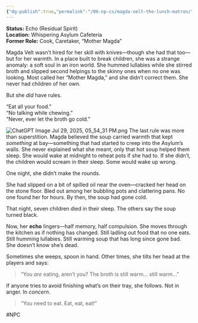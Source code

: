 ```yaml
---
{"dg-publish":true,"permalink":"/06-np-cs/magda-velt-the-lunch-matron/"}
---
```


**Status:** Echo (Residual Spirit)  
**Location:** Whispering Asylum Cafeteria  
**Former Role:** Cook, Caretaker, “Mother Magda”

Magda Velt wasn’t hired for her skill with knives—though she had that too—but for her warmth. In a place built to break children, she was a strange anomaly: a soft soul in an iron world. She hummed lullabies while she stirred broth and slipped second helpings to the skinny ones when no one was looking. Most called her “Mother Magda,” and she didn’t correct them. She never had children of her own.

But she _did_ have rules.

“Eat all your food.”  
“No talking while chewing.”  
“Never, ever let the broth go cold.”

![ChatGPT Image Jul 29, 2025, 05_54_31 PM.png](/img/user/Items/Non-Magical/ChatGPT%20Image%20Jul%2029,%202025,%2005_54_31%20PM.png)
The last rule was more than superstition. Magda believed the soup carried warmth that kept _something_ at bay—something that had started to creep into the Asylum’s walls. She never explained what she meant, only that hot soup helped them sleep. She would wake at midnight to reheat pots if she had to. If she didn’t, the children would scream in their sleep. Some would wake up wrong.

One night, she didn’t make the rounds.

She had slipped on a bit of spilled oil near the oven—cracked her head on the stone floor. Bled out among her bubbling pots and clattering pans. No one found her for hours. By then, the soup had gone cold.

That night, seven children died in their sleep. The others say the soup turned black.

Now, her **echo** lingers—half memory, half compulsion. She moves through the kitchen as if nothing has changed. Still ladling out food that no one eats. Still humming lullabies. Still warming soup that has long since gone bad. She doesn’t know she’s dead.

Sometimes she weeps, spoon in hand. Other times, she tilts her head at the players and says:

> “You _are_ eating, aren’t you? The broth is still warm… still warm…”

If anyone tries to avoid finishing what’s on their tray, she follows. Not in anger. In _concern_.

> “You need to eat. Eat, eat, eat!”

#NPC 